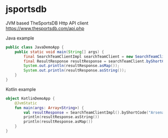 # jsportsdb
JVM based TheSportsDB Http API client https://www.thesportsdb.com/api.php

Java example
```java
public class JavaDemoApp {
    public static void main(String[] args) {
        final SearchTeamClientImpl searchTeamClient = new SearchTeamClientImpl();
        final ResultResponse resultResponse = searchTeamClient.byShortCode("Ars");
        System.out.println(resultResponse.asMap());
        System.out.println(resultResponse.asString());
    }
}
```

Kotlin example
```kotlin
object KotlinDemoApp {
    @JvmStatic
    fun main(args: Array<String>) {
        val resultResponse = SearchTeamClientImpl().byShortCode("Arsenal")
        println(resultResponse.asString())
        println(resultResponse.asMap())
    }
}
```

